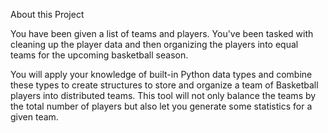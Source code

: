 About this Project

You have been given a list of teams and players. You've been tasked with cleaning up the player data and then organizing the players into equal teams for the upcoming basketball season.

You will apply your knowledge of built-in Python data types and combine these types to create structures to store and organize a team of Basketball players into distributed teams. This tool will not only balance the teams by the total number of players but also let you generate some statistics for a given team.
